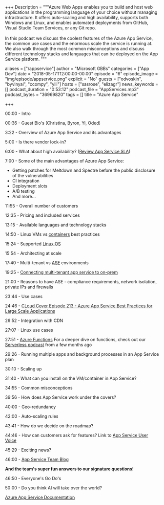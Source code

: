 ﻿+++
Description = """Azure Web Apps enables you to build and host web applications in the programming language of your choice without managing infrastructure. It offers auto-scaling and high availability, supports both Windows and Linux, and enables automated deployments from GitHub, Visual Studio Team Services, or any Git repo. 
<br/><br/>
In this podcast we discuss the coolest features of the Azure App Service, the common use cases and the enormous scale the service is running at. We also walk through the most common misconceptions and discuss different technology stacks and languages that can be deployed on the App Service platform. """

aliases = ["/appservice"]
author = "Microsoft GBBs"
categories = ["App Dev"]
date = "2018-05-17T12:00:00-00:00"
episode = "6"
episode_image = "img/episode/appservice.png"
explicit = "No"
guests = ["odvoskin", "byvinyal", "ccompy", "yili"]
hosts = ["sasrose", "elizagr"]
news_keywords = []
podcast_duration = "0:53:12"
podcast_file = "AppServices.mp3"
podcast_bytes = "36969820"
tags = []
title = "Azure App Service"


+++

00:00 - Intro

00:36 - Guest Bio's (Christina, Byron, Yi, Oded)

3:22 - Overview of  Azure App Service and its advantages

5:00 - Is there vendor lock-in?

6:00 - What about high availability? (<a target="_blank"  href="https://azure.microsoft.com/en-us/support/legal/sla/app-service/v1_0/">Review App Service SLA</a>)

7:00 - Some of the main advantages of Azure App Service:
<ul>
    <li>Getting patches for Meltdown and Spectre before the public disclosure of the vulnerabilities</li>
    <li>CI integration</li>
    <li>Deployment slots</li><li>A/B testing</li>
    <li>And more...</li>
</ul>
11:55 - Overall number of customers 

12:35 - Pricing and included services

13:15 - Available languages and technology stacks

14:50 - Linux VMs vs <a target="_blank" href="https://docs.microsoft.com/en-us/azure/app-service/containers/">containers</a> best practices

15:24 - Supported 
<a target="_blank" href="https://docs.microsoft.com/en-us/azure/app-service/containers/app-service-linux-intro">Linux OS</a>

15:54 - Architecting at scale

17:40 - Multi-tenant vs <a target="_blank" href="https://docs.microsoft.com/en-us/azure/app-service/environment/intro">ASE</a> environments

19:25 - <a target="_blank" href="https://docs.microsoft.com/en-us/azure/app-service/web-sites-integrate-with-vnet">Connecting multi-tenant app service to on-prem</a>

21:00 - Reasons to have ASE - compliance requirements, network isolation, private IPs and firewalls

23:44 - Use cases

24:46 - <a target="_blank" href="https://channel9.msdn.com/Shows/Cloud+Cover/Episode-213-Azure-App-Service-Best-Practices-for-Large-Scale-Applications">CLoud Cover Episode 213 - Azure App Service Best Practices for Large Scale Applications</a>

26:52 - Integration with CDN 

27:07 - Linux use cases 

27:51 - <a target="_blank" href="https://docs.microsoft.com/en-us/azure/azure-functions/"> Azure Functions</a>
For a deeper dive on functions, check out our <a target="_blank"  href="/serverless">Serverless podcast</a> from a few months ago

29:26 - Running multiple apps and background processes in an App Service plan

30:10 - Scaling up

31:40 - What can you install on the VM/container in App Service?

34:55 - Common misconceptions

39:56 - How does App Service work under the covers?

40:00 - Geo-redundancy

42:00 - Auto-scaling rules

43:41 - How do we decide on the roadmap?

44:46 - How can customers ask for features? Link to <a target="_blank" href="https://feedback.azure.com/forums/169385-web-apps">App Service User Voice</a>

45:29 - Exciting news?

46:00 - <a target="_blank" href="https://blogs.msdn.microsoft.com/appserviceteam/">App Service Team Blog</a>

<b>And the team's super fun answers to our signature questions!</b>

46:50 - Everyone's Go Do's 

50:00 - Do you think AI will take over the world?

<a target="_blank"  href="https://azure.microsoft.com/en-us/services/app-service">Azure App Service Documentation</a>